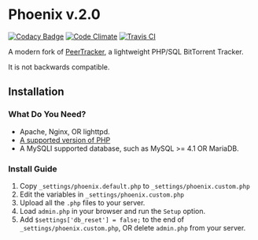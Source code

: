 # Phoenix v.2.0

[![Codacy Badge](https://api.codacy.com/project/badge/10f5af9881b4412093e91d68086fd468)](https://www.codacy.com/app/lewisgoddard/phoenix)
[![Code Climate](https://codeclimate.com/github/eustasy/phoenix/badges/gpa.svg)](https://codeclimate.com/github/eustasy/phoenix)
[![Travis CI](https://travis-ci.org/eustasy/phoenix.svg)](https://travis-ci.org/eustasy/phoenix)

A modern fork of [PeerTracker](https://github.com/JonnyJD/peertracker), a lightweight PHP/SQL BitTorrent Tracker.

It is not backwards compatible.

## Installation

### What Do You Need?

* Apache, Nginx, OR lighttpd.
* [A supported version of PHP](http://php.net/supported-versions.php)
* A MySQLI supported database, such as MySQL >= 4.1 OR MariaDB.

### Install Guide
1. Copy `_settings/phoenix.default.php` to `_settings/phoenix.custom.php`
2. Edit the variables in `_settings/phoenix.custom.php`
2. Upload all the `.php` files to your server.
4. Load `admin.php` in your browser and run the `Setup` option.
5. Add `$settings['db_reset'] = false;` to the end of `_settings/phoenix.custom.php`, OR delete `admin.php` from your server.
